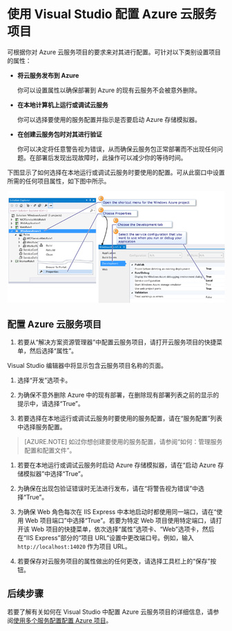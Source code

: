 <properties
   pageTitle="使用 Visual Studio 配置 Azure 云服务项目 | Azure"
   description="了解如何根据你对该项目的要求在 Visual Studio 中配置 Azure 云服务项目。"
   services="visual-studio-online"
   documentationCenter="na"
   authors="TomArcher"
   manager="douge"
   editor="" />
<tags
   ms.service="multiple"
   ms.date="04/18/2016"
   wacn.date="05/23/2016" />

# 使用 Visual Studio 配置 Azure 云服务项目

可根据你对 Azure 云服务项目的要求来对其进行配置。可针对以下类别设置项目的属性：

- **将云服务发布到 Azure**

  你可以设置属性以确保部署到 Azure 的现有云服务不会被意外删除。

- **在本地计算机上运行或调试云服务**

  你可以选择要使用的服务配置并指示是否要启动 Azure 存储模拟器。

- **在创建云服务包时对其进行验证**

  你可以决定将任意警告视为错误，从而确保云服务包正常部署而不出现任何问题。在部署后发现出现故障时，此操作可以减少你的等待时间。

下图显示了如何选择在本地运行或调试云服务时要使用的配置。可从此窗口中设置所需的任何项目属性，如下图中所示。

![配置 Azure 项目](./media/vs-azure-tools-configuring-an-azure-project/IC713462.png)

## 配置 Azure 云服务项目

1. 若要从“解决方案资源管理器”中配置云服务项目，请打开云服务项目的快捷菜单，然后选择“属性”。

  Visual Studio 编辑器中将显示包含云服务项目名称的页面。

1. 选择“开发”选项卡。

1. 为确保不意外删除 Azure 中的现有部署，在删除现有部署列表之前的显示的提示中，请选择“True”。

1. 若要选择在本地运行或调试云服务时要使用的服务配置，请在“服务配置”列表中选择服务配置。

  >[AZURE.NOTE] 如过你想创建要使用的服务配置，请参阅“如何：管理服务配置和配置文件”。

1. 若要在本地运行或调试云服务时启动 Azure 存储模拟器，请在“启动 Azure 存储模拟器”中选择“True”。

1. 为确保在出现包验证错误时无法进行发布，请在“将警告视为错误”中选择“True”。

1. 为确保 Web 角色每次在 IIS Express 中本地启动时都使用同一端口，请在“使用 Web 项目端口”中选择“True”。若要为特定 Web 项目使用特定端口，请打开该 Web 项目的快捷菜单，依次选择“属性”选项卡、“Web”选项卡，然后在“IIS Express”部分的“项目 URL”设置中更改端口号。例如，输入 `http://localhost:14020` 作为项目 URL。

1. 若要保存对云服务项目的属性做出的任何更改，请选择工具栏上的“保存”按钮。

## 后续步骤

若要了解有关如何在 Visual Studio 中配置 Azure 云服务项目的详细信息，请参阅[使用多个服务配置配置 Azure 项目](/documentation/articles/vs-azure-tools-multiple-services-project-configurations/)。

<!---HONumber=Mooncake_0516_2016-->